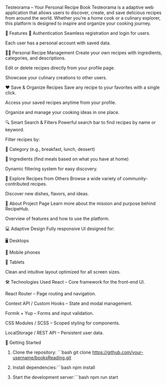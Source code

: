 Testeorama – Your Personal Recipe Book
Testeorama is a adaptive web application that allows users to discover, create, and save delicious recipes from around the world. Whether you're a home cook or a culinary explorer, this platform is designed to inspire and organize your cooking journey.

🌟 Features
🔐 Authentication
Seamless registration and login for users.

Each user has a personal account with saved data.

🧑‍🍳 Personal Recipe Management
Create your own recipes with ingredients, categories, and descriptions.

Edit or delete recipes directly from your profile page.

Showcase your culinary creations to other users.

❤️ Save & Organize Recipes
Save any recipe to your favorites with a single click.

Access your saved recipes anytime from your profile.

Organize and manage your cooking ideas in one place.

🔍 Smart Search & Filters
Powerful search bar to find recipes by name or keyword.

Filter recipes by:

📂 Category (e.g., breakfast, lunch, dessert)

🧂 Ingredients (find meals based on what you have at home)

Dynamic filtering system for easy discovery.

👥 Explore Recipes from Others
Browse a wide variety of community-contributed recipes.

Discover new dishes, flavors, and ideas.

📄 About Project Page
Learn more about the mission and purpose behind RecipeHub.

Overview of features and how to use the platform.

💻 Adaptive Design
Fully responsive UI designed for:

🖥️ Desktops

📱 Mobile phones

📒 Tablets

Clean and intuitive layout optimized for all screen sizes.

🛠️ Technologies Used
React – Core framework for the front-end UI.

React Router – Page routing and navigation.

Context API / Custom Hooks – State and modal management.

Formik + Yup – Forms and input validation.

CSS Modules / SCSS – Scoped styling for components.

LocalStorage / REST API – Persistent user data.

🚀 Getting Started

1. Clone the repository: ```bash git clone https://github.com/your-username/booksReading.git

2. Install dependencies:```bash npm install

3. Start the development server:```bash npm run start


